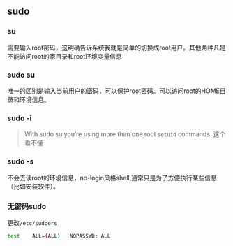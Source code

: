 ## sudo 

### su
需要输入root密码，这明确告诉系统我就是简单的切换成root用户。其他两种凡是不能访问root的家目录和root环境变量信息

### sudo su
唯一的区别是输入当前用户的密码，可以保护root密码。可以访问root的HOME目录和环境信息。

### sudo -i

> With sudo su you’re using more than one root `setuid` commands.
这个看不懂

### sudo -s
不会去读root的环境信息，no-login风格shell,通常只是为了方便执行某些信息（比如安装软件）。


### 无密码sudo

更改`/etc/sudoers`


```bash
test	ALL=(ALL)	NOPASSWD: ALL
```

